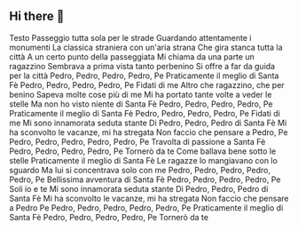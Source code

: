 ## Hi there 👋


Testo
Passeggio tutta sola per le strade
Guardando attentamente i monumenti
La classica straniera con un'aria strana
Che gira stanca tutta la città
A un certo punto della passeggiata
Mi chiama da una parte un ragazzino
Sembrava a prima vista tanto perbenino
Si offre a far da guida per la città
Pedro, Pedro, Pedro, Pedro, Pe
Praticamente il meglio di Santa Fè
Pedro, Pedro, Pedro, Pedro, Pe
Fidati di me
Altro che ragazzino, che per benino
Sapeva molte cose più di me
Mi ha portato tante volte a veder le stelle
Ma non ho visto niente di Santa Fè
Pedro, Pedro, Pedro, Pedro, Pe
Praticamente il meglio di Santa Fè
Pedro, Pedro, Pedro, Pedro, Pe
Fidati di me
Mi sono innamorata seduta stante
Di Pedro, Pedro, Pedro di Santa Fè
Mi ha sconvolto le vacanze, mi ha stregata
Non faccio che pensare a Pedro, Pe
Pedro, Pedro, Pedro, Pedro, Pedro, Pe
Travolta di passione a Santa Fè
Pedro, Pedro, Pedro, Pedro, Pe
Tornerò da te
Come ballava bene sotto le stelle
Praticamente il meglio di Santa Fè
Le ragazze lo mangiavano con lo sguardo
Ma lui si concentrava solo con me
Pedro, Pedro, Pedro, Pedro, Pedro, Pe
Bellissima avventura di Santa Fè
Pedro, Pedro, Pedro, Pedro, Pe
Soli io e te
Mi sono innamorata seduta stante
Di Pedro, Pedro, Pedro di Santa Fè
Mi ha sconvolto le vacanze, mi ha stregata
Non faccio che pensare a Pedro Pe
Pedro, Pedro, Pedro, Pedro, Pedro, Pe
Praticamente il meglio di Santa Fè
Pedro, Pedro, Pedro, Pedro, Pe
Tornerò da te

